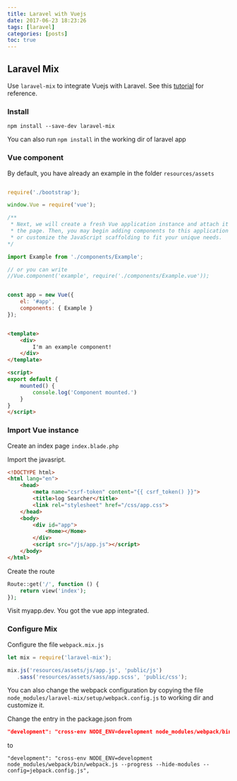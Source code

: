 ```yaml
---
title: Laravel with Vuejs
date: 2017-06-23 18:23:26
tags: [laravel]
categories: [posts]
toc: true
---
```


## Laravel Mix

Use `laravel-mix` to integrate Vuejs with Laravel. See this [tutorial](https://laracasts.com/series/learn-vue-2-step-by-step/episodes/23) for reference.

### Install

```
npm install --save-dev laravel-mix
```

You can also run `npm install` in the working dir of laravel app


### Vue component

By default, you have already an example in the folder `resources/assets`


```js resources/assets/js/app.js

require('./bootstrap');

window.Vue = require('vue');

/**
 * Next, we will create a fresh Vue application instance and attach it to
 * the page. Then, you may begin adding components to this application
 * or customize the JavaScript scaffolding to fit your unique needs.
*/

import Example from './components/Example';

// or you can write
//Vue.component('example', require('./components/Example.vue'));


const app = new Vue({
    el: '#app',
    components: { Example }
});

```

```html resources/assets/js/components/Example.vue

<template>
    <div>
        I'm an example component!
    </div>
</template>

<script>
export default {
    mounted() {
        console.log('Component mounted.')
    }
}
</script>

```

### Import Vue instance

Create an index page `index.blade.php`

Import the javasript.

```html resources/views/index.blade.php
<!DOCTYPE html>
<html lang="en">
    <head>
        <meta name="csrf-token" content="{{ csrf_token() }}">
        <title>log Searcher</title>
        <link rel="stylesheet" href="/css/app.css"> 
    </head>
    <body>
        <div id="app">
            <Home></Home>
        </div>
        <script src="/js/app.js"></script>
    </body>
</html>

```
Create the route

```php web.php
Route::get('/', function () {
    return view('index');
});

```

Visit myapp.dev. You got the vue app integrated.


### Configure Mix

Configure the file `webpack.mix.js`

```js webpack.mix.js
let mix = require('laravel-mix');

mix.js('resources/assets/js/app.js', 'public/js')
   .sass('resources/assets/sass/app.scss', 'public/css');

```


You can also change the webpack configuration by copying the file 
`node_modules/laravel-mix/setup/webpack.config.js` to working dir and customize it.

Change the entry in the package.json from
```json package.json
"development": "cross-env NODE_ENV=development node_modules/webpack/bin/webpack.js --progress --hide-modules --config=node_modules/laravel-mix/setup/webpack.config.js",
```

to


```
"development": "cross-env NODE_ENV=development node_modules/webpack/bin/webpack.js --progress --hide-modules --config=jebpack.config.js",
```



